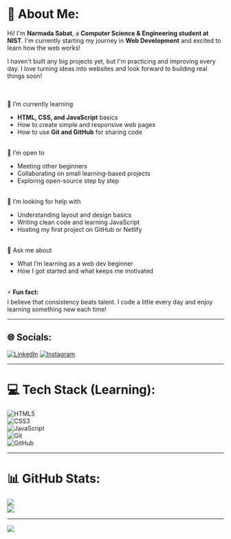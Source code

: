 # 💫 About Me:
Hi! I'm **Narmada Sabat**, a **Computer Science & Engineering student at NIST**. I'm currently starting my journey in **Web Development** and excited to learn how the web works!

I haven't built any big projects yet, but I'm practicing and improving every day. I love turning ideas into websites and look forward to building real things soon!

<br><br> 🔭 I’m currently learning  
- **HTML, CSS, and JavaScript** basics  
- How to create simple and responsive web pages  
- How to use **Git and GitHub** for sharing code

<br> 👥 I’m open to  
- Meeting other beginners  
- Collaborating on small learning-based projects  
- Exploring open-source step by step

<br> 🤝 I’m looking for help with  
- Understanding layout and design basics  
- Writing clean code and learning JavaScript  
- Hosting my first project on GitHub or Netlify

<br> 💬 Ask me about  
- What I’m learning as a web dev beginner  
- How I got started and what keeps me motivated

<br> ⚡ **Fun fact:**  
I believe that consistency beats talent. I code a little every day and enjoy learning something new each time!

---

## 🌐 Socials:
[![LinkedIn](https://img.shields.io/badge/LinkedIn-%230077B5.svg?logo=linkedin&logoColor=white)](www.linkedin.com/in/narmada-sabat-8689102a6)
[![Instagram](https://img.shields.io/badge/Instagram-%23E4405F.svg?logo=Instagram&logoColor=white)](https://www.instagram.com/stvrlightttx8)

---

# 💻 Tech Stack (Learning):
![HTML5](https://img.shields.io/badge/html5-%23E34F26.svg?style=for-the-badge&logo=html5&logoColor=white)  
![CSS3](https://img.shields.io/badge/css3-%231572B6.svg?style=for-the-badge&logo=css3&logoColor=white)  
![JavaScript](https://img.shields.io/badge/javascript-%23F7DF1E.svg?style=for-the-badge&logo=javascript&logoColor=black)  
![Git](https://img.shields.io/badge/git-%23F05033.svg?style=for-the-badge&logo=git&logoColor=white)  
![GitHub](https://img.shields.io/badge/github-%23121011.svg?style=for-the-badge&logo=github&logoColor=white)

---

# 📊 GitHub Stats:
![](https://github-readme-stats.vercel.app/api?username=Narmada82&theme=tokyonight&hide_border=false&include_all_commits=false&count_private=false)<br/>
![](https://github-readme-streak-stats.herokuapp.com/?user=Narmada82&theme=tokyonight&hide_border=false)

---

[![](https://visitcount.itsvg.in/api?id=Narmada82&icon=0&color=0)](https://visitcount.itsvg.in)

<!-- Proudly building the future, one line of code at a time 💻✨ -->
